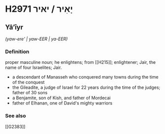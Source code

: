 # H2971 יָאִיר / יאיר

## Yâʼîyr

_(yaw-ere' | yaw-EER | ya-EER)_

### Definition

proper masculine noun; he enlightens; from [[H215]]; enlightener; Jair, the name of four Israelites; Jair.

- a descendant of Manasseh who conquered many towns during the time of the conquest
- the Gileadite, a judge of Israel for 22 years during the time of the judges; father of 30 sons
- a Benjamite, son of Kish, and father of Mordecai
- father of Elhanan, one of David's mighty warriors
### See also

[[G2383]]

